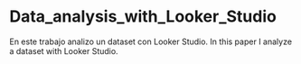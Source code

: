 # Data_analysis_with_Looker_Studio
En este trabajo analizo un dataset con Looker Studio. In this paper I analyze a dataset with Looker Studio.
